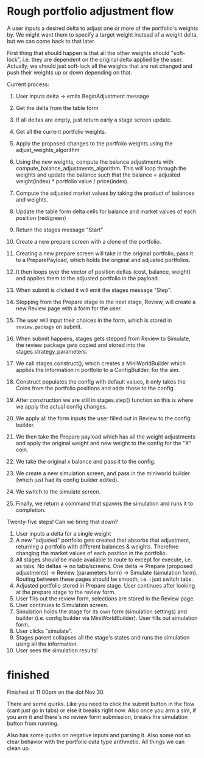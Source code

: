 # Rough portfolio adjustment flow

A user inputs a desired delta to adjust one or more of the portfolio's weights by.
We might want them to specify a target weight instead of a weight delta, but we can come back to that later.

First thing that should happen is that all the other weights should "soft-lock", i.e. they are dependent on the original delta applied by the user. Actually, we should just soft-lock all the weights that are not changed and push their weights up or down depending on that.

Current process:
1. User inputs delta -> emits BeginAdjustment message
2. Get the delta from the table form
3. If all deltas are empty, just return early a stage screen update.
4. Get all the current portfolio weights.
5. Apply the proposed changes to the portfolio weights using the adjust_weights_algorithm
6. Using the new weights, compute the balance adjustments with compute_balance_adjustments_algorithm. This will loop through the weights and update the balance such that the balance = adjusted weight(index) * portfolio value / price(index).
7. Compute the adjusted market values by taking the product of balances and weights.
8. Update the table form delta cells for balance and market values of each position (red/green)
9. Return the stages message "Start"
10. Create a new prepare screen with a clone of the portfolio.
11. Creating a new prepare screen will take in the original portfolio, pass it to a PreparePayload, which holds the original and adjusted portfolios.
12. It then loops over the vector of position deltas (cost, balance, weight) and applies them to the adjusted portfolio in the payload.
13. When submit is clicked it will emit the stages message "Step".
14. Stepping from the Prepare stage to the next stage, Review, will create a new Review page with a form for the user.
15. The user will input their choices in the form, which is stored in `review.package` on submit.

16. When submit happens, stages gets stepped from Review to Simulate, the review package gets copied and stored into the stages.strategy_parameters.
17. We call stages.construct(), which creates a MiniWorldBuilder which applies the information in portfolio to a ConfigBuilder, for the sim.
18. Construct populates the config with default values, it only takes the Coins from the portfolio positions and adds those to the config.
19. After construction we are still in stages.step() function so this is where we apply the actual config changes.
20. We apply all the form inputs the user filled out in Review to the config builder.
21. We then take the Prepare payload which has all the weight adjustments and apply the original weight and new weight to the config for the "X" coin.
22. We take the original x balance and pass it to the config.
23. We create a new simulation screen, and pass in the miniworld builder (which just had its config builder edited).
24. We switch to the simulate screen.
25. Finally, we return a command that spawns the simulation and runs it to completion.


Twenty-five steps! Can we bring that down?
1. User inputs a delta for a single weight
2. A new "adjusted" portfolio gets created that absorbs that adjustment, returning a portfolio with different balances & weights. Therefore changing the market values of each position in the portfolio.
3. All stages should be made available to route to except for execute, i.e. as tabs. No deltas -> no tabs/screens. One delta -> Prepare (proposed adjustments) -> Review (parameters form) -> Simulate (simulation form). Routing between these pages should be smooth, i.e. i just switch tabs.
4. Adjusted portfolio stored in Prepare stage. User continues after looking at the prepare stage to the review form.
5. User fills out the review form, selections are stored in the Review page.
6. User continues to Simulation screen.
7. Simulation holds the stage for its own form (simulation settings) and builder (i.e. config builder via MiniWorldBuilder). User fills out simulation form.
8. User clicks "simulate".
9. Stages parent collapses all the stage's states and runs the simulation using all the information.
10. User sees the simulation results!


# finished
Finished at 11:00pm on the dot Nov 30. 

There are some quirks. Like you need to click the submit button in the flow (cant just go in tabs) or else it breaks right now. Also once you arm a sim, if you arm it and there's no review form submission, breaks the simulation button from running.

Also has some quirks on negative inputs and parsing it. Also some not so clear behavior with the portfolio data type arithmetic. All things we can clean up.
